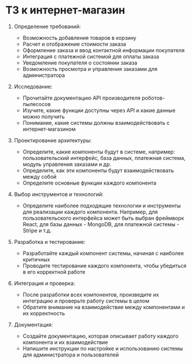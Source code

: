 # ТЗ к интернет-магазин
1. Определение требований:
   - Возможность добавления товаров в корзину
   - Расчет и отображение стоимости заказа
   - Оформление заказа и ввод контактной информации покупателя
   - Интеграция с платежной системой для оплаты заказа
   - Уведомление покупателя о состоянии заказа
   - Возможность просмотра и управления заказами для администратора

2. Исследование:
   - Прочитайте документацию API производителя роботов-пылесосов
   - Изучите, какие функции доступны через API и какие данные можно получить
   - Понимание, какие системы должны взаимодействовать с интернет-магазином

3. Проектирование архитектуры:
   - Определите, какие компоненты будут в системе, например: пользовательский интерфейс, база данных, платежная система, модуль управления заказами и др.
   - Определите, как эти компоненты будут взаимодействовать между собой
   - Определите основные функции каждого компонента

4. Выбор инструментов и технологий:
   - Определите наиболее подходящие технологии и инструменты для реализации каждого компонента. Например, для пользовательского интерфейса может быть выбран фреймворк React, для базы данных - MongoDB, для платежной системы - Stripe и т.д.

5. Разработка и тестирование:
   - Разработайте каждый компонент системы, начиная с наиболее критичных
   - Проводите тестирование каждого компонента, чтобы убедиться в его корректной работе

6. Интеграция и проверка:
   - После разработки всех компонентов, произведите их интеграцию и проверьте работу системы в целом
   - Обратите внимание на взаимодействие между компонентами и их корректность

7. Документация:
   - Создайте документацию, которая описывает работу каждого компонента и их взаимодействие
   - Напишите инструкции по настройке и использованию системы для администратора и пользователей